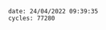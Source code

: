 

                date: 24/04/2022 09:39:35
                cycles: 77280

                         
